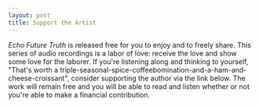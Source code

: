 ```yaml
---
layout: post
title: Support the Artist
---
```


*Echo Future Truth* is released free for you to enjoy and to freely share. This series of audio recordings is a labor of love: receive the love and show some love for the laborer. If you're listening along and thinking to yourself, "That's worth a triple-seasonal-spice-coffeebomination-and-a-ham-and-cheese-croissant", consider supporting the author via the link below. The work will remain free and you will be able to read and listen whether or not you're able to make a financial contribution. 

&nbsp;

<div style="text-align:center">

<script type="text/javascript" src="https://cdnjs.buymeacoffee.com/1.0.0/button.prod.min.js" data-name="bmc-button" data-slug="echofuturetruth" data-color="#606060" data-emoji="💰"  data-font="Lato" data-text="support the artist" data-outline-color="#ffffff" data-font-color="#ffffff" data-coffee-color="#FFDD00" ></script>

</div>

&nbsp;
